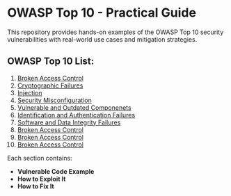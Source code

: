 # OWASP Top 10 - Practical Guide
This repository provides hands-on examples of the OWASP Top 10 security vulnerabilities with real-world use cases and mitigation strategies.
## OWASP Top 10 List:
1. [Broken Access Control](/Broken_Access_Control/)
2. [Cryptographic Failures](/Cryptographic_Failures/)
3. [Injection](/Injection/)
4. [Security Misconfiguration](/Security_Misconfiguration/)
5. [Vulnerable and Outdated Componenets](/Vulnerable_And_Outdated_Components/)
6. [Identification and Authentication Failures](/Identification_And_Authentication_Failures/)
7. [Software and Data Integrity Failures](/Software_And_Data_Integrity_Failures/)
8. [Broken Access Control](/Broken_Access_Control/)
9. [Broken Access Control](/Broken_Access_Control/)
10. [Broken Access Control](/Broken_Access_Control/)

Each section contains:
- **Vulnerable Code Example**
- **How to Exploit It**
- **How to Fix It**